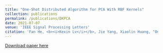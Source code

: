 ```yaml
---
title: "One-Shot Distributed Algorithm for PCA With RBF Kernels"
collection: publications
permalink: /publications/DKPCA
date: 2021-07-07
venue: 'IEEE Signal Processing Letters'
citation: 'Fan He, <b><i>Kexin Lv</i></b>, Jie Yang, Xiaolin Huang, "One-Shot Distributed Algorithm for PCA With RBF Kernels," in IEEE Signal Processing Letters, vol. 28, pp. 1465-1469, 2021, doi: 10.1109/LSP.2021.3095017.'
---
```

[Download paper here](https://ieeexplore.ieee.org/document/9476980)  

